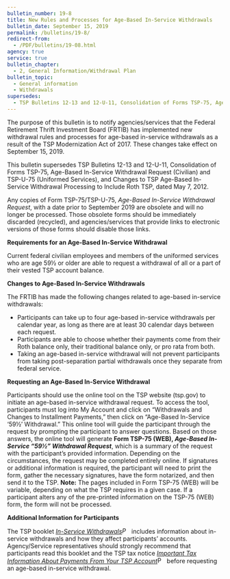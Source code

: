 ```yaml
---
bulletin_number: 19-8
title: New Rules and Processes for Age-Based In-Service Withdrawals
bulletin_date: September 15, 2019
permalink: /bulletins/19-8/
redirect-from:
  - /PDF/bulletins/19-08.html
agency: true
service: true
bulletin_chapter:
  - 2, General Information/Withdrawal Plan
bulletin_topic:
  - General information
  - Withdrawals
supersedes:
  - TSP Bulletins 12-13 and 12-U-11, Consolidation of Forms TSP-75, Age-Based In-Service Withdrawal Request (Civilian) and TSP-U-75 (Uniformed Services), and Changes to TSP Age-Based In-Service Withdrawal Processing to Include Roth TSP, dated May 7, 2012.
---
```


<p>The purpose of this bulletin is to notify agencies/services that the Federal Retirement Thrift Investment Board (FRTIB) has implemented new withdrawal rules and processes for age-based in-service withdrawals as a result of the TSP Modernization Act of 2017. These changes take effect on September 15, 2019.</p>
<p>This bulletin supersedes TSP Bulletins 12-13 and 12-U-11, Consolidation of Forms TSP-75, Age-Based In-Service Withdrawal Request (Civilian) and TSP-U-75 (Uniformed Services), and Changes to TSP Age-Based In-Service Withdrawal Processing to Include Roth TSP, dated May 7, 2012.</p>
<p>Any copies of Form TSP-75/TSP-U-75, <i>Age-Based In-Service Withdrawal Request</i>, with a date prior to September 2019 are obsolete and will no longer be processed. Those obsolete forms should be immediately discarded (recycled), and agencies/services that provide links to electronic versions of those forms should disable those links.</p>
<p><strong>Requirements for an Age-Based In-Service Withdrawal</strong></p>
<p>Current federal civilian employees and members of the uniformed services who are age 59½ or older are able to request a withdrawal of all or a part of their vested TSP account balance.</p>
<p><strong>Changes to Age-Based In-Service Withdrawals</strong></p>
<p>The FRTIB has made the following changes related to age-based in-service withdrawals:</p>
<ul>
<li>Participants can take up to four age-based in-service withdrawals per calendar year, as long as there are at least 30 calendar days between each request.</li>
<li>Participants are able to choose whether their payments come from their Roth balance only, their traditional balance only, or pro rata from both.</li>
<li>Taking an age-based in-service withdrawal will not prevent participants from taking post-separation partial withdrawals once they separate from federal service.</li>
</ul>
<p><strong>Requesting an Age-Based In-Service Withdrawal</strong></p>
<p>Participants should use the online tool on the TSP website (tsp.gov) to initiate an age-based in-service withdrawal request. To access the tool, participants must log into My Account and click on “Withdrawals and Changes to Installment Payments,” then click on “Age-Based In-Service ‘59½’ Withdrawal.” This online tool will guide the participant through the request by prompting the participant to answer questions. Based on those answers, the online tool will generate <strong>Form TSP-75 (WEB), <i>Age-Based In-Service “59½” Withdrawal Request</i></strong>, which is a summary of the request with the participant’s provided information. Depending on the circumstances, the request may be completed entirely online. If signatures or additional information is required, the participant will need to print the form, gather the necessary signatures, have the form notarized, and then send it to the TSP. <strong>Note:</strong> The pages included in Form TSP-75 (WEB) will be variable, depending on what the TSP requires in a given case. If a participant alters any of the pre-printed information on the TSP-75 (WEB) form, the form will not be processed.</p>
<p><strong>Additional Information for Participants</strong></p>
<p>The TSP booklet <i><a class="pdfLink" href="../formspubs/tspbk12.pdf" title="PDF - 484 KB (opens in a new window)">In-Service Withdrawals<img src="/resources/images/icon_pdf_tiny.gif" alt="PDF file" title="PDF file opens in a new window" width="18" height="15"></a>&nbsp;</i>includes information about in-service withdrawals and how they affect participants’ accounts. Agency/Service representatives should strongly recommend that participants read this booklet and the TSP tax notice <a class="pdfLink" href="../formspubs/tsp-536.pdf" title="PDF - 484 KB (opens in a new window)"><i>Important Tax Information About Payments From Your TSP Account</i><img src="/resources/images/icon_pdf_tiny.gif" alt="PDF file" title="PDF file opens in a new window" width="18" height="15"></a> before requesting an age-based in-service withdrawal.</p>

<!-- CONTENT END -->

